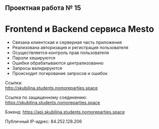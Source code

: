 ## Проектная работа № 15

# Frontend и Backend сервиса Mesto

+ Cвязана клиентская и серверная часть приложения
+ Реализована авторизация и регистрация пользователя
+ Осуществляется контроль прав пользователя
+ Пароли хешируются
+ Ошибки обрабатываются централизованно
+ Запросы валидируются
+ Происходит логирование запросов и ошибок

Ссылка:  
http://skubilina.students.nomoreparties.space

Ссылка по защищенному соединению:
https://skubilina.students.nomoreparties.space

Бэкенд: https://api.skubilina.students.nomoreparties.space

Публичный IP-адрес: 84.252.128.206